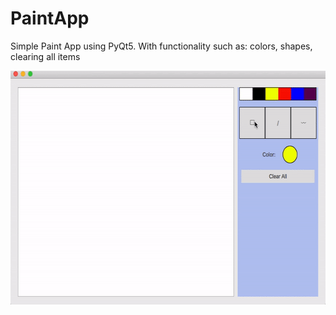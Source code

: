 # PaintApp

Simple Paint App using PyQt5.
With functionality such as: colors, shapes, clearing all items

<p align="center">
 <img width="600" height="374" src="PaintApp.gif">
</p>

